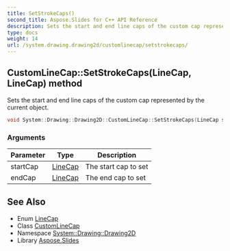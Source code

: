 ```yaml
---
title: SetStrokeCaps()
second_title: Aspose.Slides for C++ API Reference
description: Sets the start and end line caps of the custom cap represented by the current object.
type: docs
weight: 14
url: /system.drawing.drawing2d/customlinecap/setstrokecaps/
---
```

## CustomLineCap::SetStrokeCaps(LineCap, LineCap) method


Sets the start and end line caps of the custom cap represented by the current object.

```cpp
void System::Drawing::Drawing2D::CustomLineCap::SetStrokeCaps(LineCap startCap, LineCap endCap)
```


### Arguments

| Parameter | Type | Description |
| --- | --- | --- |
| startCap | [LineCap](../../linecap/) | The start cap to set |
| endCap | [LineCap](../../linecap/) | The end cap to set |

## See Also

* Enum [LineCap](../../linecap/)
* Class [CustomLineCap](../)
* Namespace [System::Drawing::Drawing2D](../../)
* Library [Aspose.Slides](../../../)